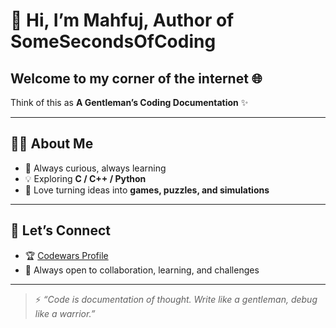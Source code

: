 # 👋 Hi, I’m Mahfuj, Author of SomeSecondsOfCoding  

Welcome to my corner of the internet 🌐
--
Think of this as **A Gentleman’s Coding Documentation** ✨  

---

## 🧑‍💻 About Me
- 🎯 Always curious, always learning  
- 💡 Exploring **C / C++ / Python**  
- 🎲 Love turning ideas into **games, puzzles, and simulations**   

---

## 🤝 Let’s Connect
- 🏆 [Codewars Profile](https://www.codewars.com/users/macadoo255455)  
- 💬 Always open to collaboration, learning, and challenges  

---

> ⚡ *“Code is documentation of thought. Write like a gentleman, debug like a warrior.”*
